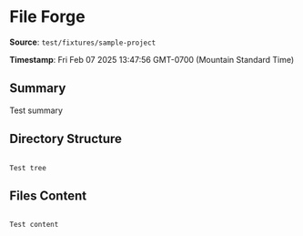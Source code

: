 # File Forge

**Source**: `test/fixtures/sample-project`

**Timestamp**: Fri Feb 07 2025 13:47:56 GMT-0700 (Mountain Standard Time)

## Summary

Test summary

## Directory Structure

```

Test tree

```

## Files Content

```

Test content

```